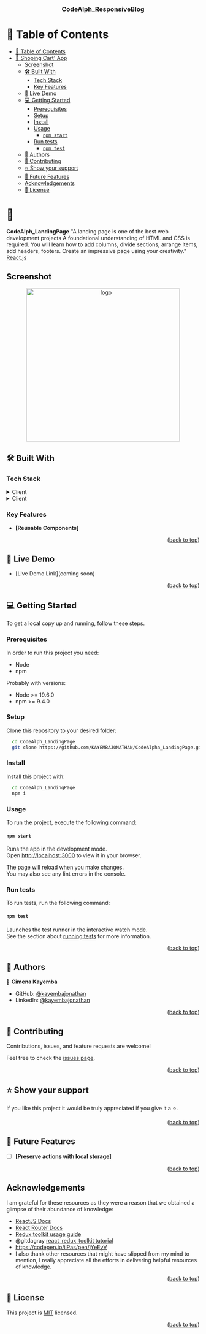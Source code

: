 <a name="readme-top"></a>

<div align="center">
  <!-- <img src="./app_screenshot.png" alt="logo" width="140"  height="auto" />
  <br/> -->

  <h3><b>CodeAlph_ResponsiveBlog</b></h3>

</div>

# 📗 Table of Contents

- [📗 Table of Contents](#-table-of-contents)
- [📖 Shoping Cart' App ](#-Shoping-Cart-App-)
  - [Screenshot ](#screenshot-)
  - [🛠 Built With ](#-built-with-)
    - [Tech Stack ](#tech-stack-)
    - [Key Features ](#key-features-)
  - [🚀 Live Demo ](#-live-demo-)
  - [💻 Getting Started ](#-getting-started-)
    - [Prerequisites](#prerequisites)
    - [Setup](#setup)
    - [Install](#install)
    - [Usage](#usage)
      - [`npm start`](#npm-start)
    - [Run tests](#run-tests)
      - [`npm test`](#npm-test)
  - [👥 Authors ](#-authors-)
  - [🤝 Contributing ](#-contributing-)
  - [⭐️ Show your support ](#️-show-your-support-)
  - [🔭 Future Features ](#-future-features-)
  - [Acknowledgements ](#acknowledgements-)
  - [📝 License ](#-license-)

# 📖 <a name="about-project"></a>

**CodeAlph_LandingPage**
"A landing page is one of the best web development projects
A foundational understanding of HTML and CSS is
required. You will learn how to add columns, divide sections,
arrange items, add headers, footers. Create an impressive page
using your creativity."
<a href="https://reactjs.org/">React.js</a>

## Screenshot <a name="screenshot"></a>

<div align='center'>
  <img src="./public/screenshot.png" alt="logo" width="400"  height="auto" />
    <br/>
</div>

## 🛠 Built With <a name="built-with"></a>

### Tech Stack <a name="tech-stack"></a>

<details>
  <summary>Client</summary>
  <ul>
    <li><a href="https://reactjs.org/">React.js</a></li>
  </ul>
</details>

<details>
  <summary>Client</summary>
  <ul>
    <li><a href="https://nodejs.org/">Node.js</a></li>
  </ul>
</details>

<!-- Features -->

### Key Features <a name="key-features"></a>

- **[Reusable Components]**

<p align="right">(<a href="#readme-top">back to top</a>)</p>

<!-- LIVE DEMO -->

## 🚀 Live Demo <a name="live-demo"></a>

- [Live Demo Link](coming soon)

<p align="right">(<a href="#readme-top">back to top</a>)</p>

<!-- GETTING STARTED -->

## 💻 Getting Started <a name="getting-started"></a>

To get a local copy up and running, follow these steps.

### Prerequisites

In order to run this project you need:

- Node
- npm

Probably with versions:

- Node >= 19.6.0
- npm >= 9.4.0

### Setup

Clone this repository to your desired folder:

```sh
  cd CodeAlph_LandingPage
  git clone https://github.com/KAYEMBAJONATHAN/CodeAlpha_LandingPage.git
```

### Install

Install this project with:

```sh
  cd CodeAlph_LandingPage
  npm i
```

### Usage

To run the project, execute the following command:

#### `npm start`

Runs the app in the development mode.\
Open [http://localhost:3000](http://localhost:3000) to view it in your browser.

The page will reload when you make changes.\
You may also see any lint errors in the console.

### Run tests

To run tests, run the following command:

#### `npm test`

Launches the test runner in the interactive watch mode.\
See the section about [running tests](https://facebook.github.io/create-react-app/docs/running-tests) for more information.

<p align="right">(<a href="#readme-top">back to top</a>)</p>

<!-- AUTHORS -->

## 👥 Authors <a name="authors"></a>

👤 **Cimena Kayemba**

- GitHub: [@kayembajonathan](https://github.com/KAYEMBAJONATHAN)
- LinkedIn: [@kayembajonathan](https://www.linkedin.com/in/cimena-kayemba-b56247236/)

<p align="right">(<a href="#readme-top">back to top</a>)</p>

<!-- CONTRIBUTING -->

## 🤝 Contributing <a name="contributing"></a>

Contributions, issues, and feature requests are welcome!

Feel free to check the [issues page]().

<p align="right">(<a href="#readme-top">back to top</a>)</p>

<!-- SUPPORT -->

## ⭐️ Show your support <a name="support"></a>

If you like this project it would be truly appreciated if you give it a ⭐️.

<p align="right">(<a href="#readme-top">back to top</a>)</p>

## 🔭 Future Features <a name="future-features"></a>

- [ ] **[Preserve actions with local storage]**

<p align="right">(<a href="#readme-top">back to top</a>)</p>

## Acknowledgements <a name="acknowledgements"></a>

I am grateful for these resources as they were a reason that we obtained a glimpse of their abundance of knowledge:

- [ReactJS Docs](https://reactjs.org/docs)
- [React Router Docs](https://reactrouter.com/en/main)
- [Redux toolkit usage guide](https://redux-toolkit.js.org/usage/usage-guide)
- @gitdagray [react_redux_toolkit tutorial](https://www.youtube.com/watch?v=93CR_yURoII)
- https://codepen.io/ilPas/pen/jYeEyV
- I also thank other resources that might have slipped from my mind to mention, I really appreciate all the efforts in delivering helpful resources of knowledge.

<p align="right">(<a href="#readme-top">back to top</a>)</p>

<!-- LICENSE -->

## 📝 License <a name="license"></a>

This project is [MIT](./MIT.md) licensed.

<p align="right">(<a href="#readme-top">back to top</a>)</p>
